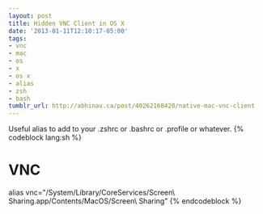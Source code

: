 ```yaml
---
layout: post
title: Hidden VNC Client in OS X
date: '2013-01-11T12:10:17-05:00'
tags:
- vnc
- mac
- os
- x
- os x
- alias
- zsh
- bash
tumblr_url: http://abhinav.ca/post/40262168420/native-mac-vnc-client
---
```

Useful alias to add to your .zshrc or .bashrc or .profile or whatever.
{% codeblock lang:sh %}
# VNC
alias vnc="/System/Library/CoreServices/Screen\ Sharing.app/Contents/MacOS/Screen\ Sharing"
{% endcodeblock %}